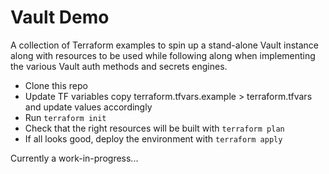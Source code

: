 # Vault Demo

A collection of Terraform examples to spin up a stand-alone Vault instance along with resources to be used while following along when implementing the various Vault auth methods and secrets engines.

- Clone this repo
- Update TF variables copy terraform.tfvars.example > terraform.tfvars and update values accordingly
- Run `terraform init`
- Check that the right resources will be built with `terraform plan`
- If all looks good, deploy the environment with `terraform apply`

Currently a work-in-progress...